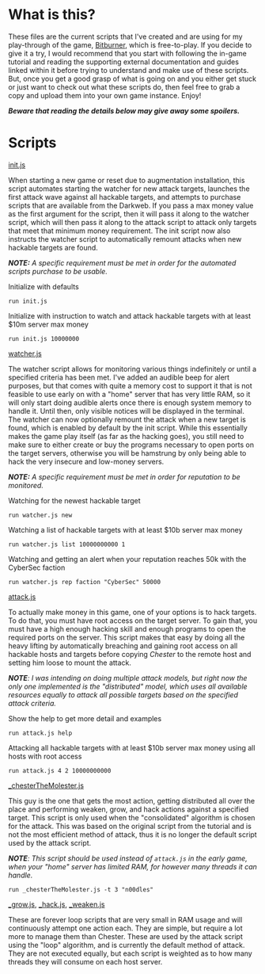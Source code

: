 # What is this?

These files are the current scripts that I've created and are using for my play-through of the game, [Bitburner](https://github.com/danielyxie/bitburner#readme), which is free-to-play. If you decide to give it a try, I would recommend that you start with following the in-game tutorial and reading the supporting external documentation and guides linked within it before trying to understand and make use of these scripts. But, once you get a good grasp of what is going on and you either get stuck or just want to check out what these scripts do, then feel free to grab a copy and upload them into your own game instance. Enjoy!

__*Beware that reading the details below may give away some spoilers.*__

# Scripts

[init.js](https://github.com/morioa/bitburner/blob/master/init.js)

When starting a new game or reset due to augmentation installation, this script automates starting the watcher for new attack targets, launches the first attack wave against all hackable targets, and attempts to purchase scripts that are available from the Darkweb. If you pass a max money value as the first argument for the script, then it will pass it along to the watcher script, which will then pass it along to the attack script to attack only targets that meet that minimum money requirement. The init script now also instructs the watcher script to automatically remount attacks when new hackable targets are found.

*__NOTE:__ A specific requirement must be met in order for the automated scripts purchase to be usable.*

Initialize with defaults
```
run init.js
```

Initialize with instruction to watch and attack hackable targets with at least $10m server max money
```
run init.js 10000000
```

[watcher.js](https://github.com/morioa/bitburner/blob/master/watcher.js)

The watcher script allows for monitoring various things indefinitely or until a specified criteria has been met.  I've added an audible beep for alert purposes, but that comes with quite a memory cost to support it that is not feasible to use early on with a "home" server that has very little RAM, so it will only start doing audible alerts once there is enough system memory to handle it. Until then, only visible notices will be displayed in the terminal. The watcher can now optionally remount the attack when a new target is found, which is enabled by default by the init script. While this essentially makes the game play itself (as far as the hacking goes), you still need to make sure to either create or buy the programs necessary to open ports on the target servers, otherwise you will be hamstrung by only being able to hack the very insecure and low-money servers.

*__NOTE:__ A specific requirement must be met in order for reputation to be monitored.* 

Watching for the newest hackable target
```
run watcher.js new
```

Watching a list of hackable targets with at least $10b server max money
```
run watcher.js list 10000000000 1
```

Watching and getting an alert when your reputation reaches 50k with the CyberSec faction

```
run watcher.js rep faction "CyberSec" 50000
```

[attack.js](https://github.com/morioa/bitburner/blob/master/attack.js)

To actually make money in this game, one of your options is to hack targets. To do that, you must have root access on the target server. To gain that, you must have a high enough hacking skill and enough programs to open the required ports on the server. This script makes that easy by doing all the heavy lifting by automatically breaching and gaining root access on all hackable hosts and targets before copying *Chester* to the remote host and setting him loose to mount the attack.

*__NOTE__: I was intending on doing multiple attack models, but right now the only one implemented is the "distributed" model, which uses all available resources equally to attack all possible targets based on the specified attack criteria.*

Show the help to get more detail and examples

```
run attack.js help
```

Attacking all hackable targets with at least $10b server max money using all hosts with root access

```
run attack.js 4 2 10000000000
```

[_chesterTheMolester.js](https://github.com/morioa/bitburner/blob/master/_chesterTheMolester.js)

This guy is the one that gets the most action, getting distributed all over the place and performing weaken, grow, and hack actions against a specified target. This script is only used when the "consolidated" algorithm is chosen for the attack. This was based on the original script from the tutorial and is not the most efficient method of attack, thus it is no longer the default script used by the attack script.

*__NOTE__: This script should be used instead of `attack.js` in the early game, when your "home" server has limited RAM, for however many threads it can handle.*

```
run _chesterTheMolester.js -t 3 "n00dles"
```

[_grow.js](https://github.com/morioa/bitburner/blob/master/_grow.js), 
[_hack.js](https://github.com/morioa/bitburner/blob/master/_hack.js), 
[_weaken.js](https://github.com/morioa/bitburner/blob/master/_weaken.js)

These are forever loop scripts that are very small in RAM usage and will continuously attempt one action each. They are simple, but require a lot more to manage them than Chester. These are used by the attack script using the "loop" algorithm, and is currently the default method of attack. They are not executed equally, but each script is weighted as to how many threads they will consume on each host server. 
